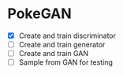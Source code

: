 # PokeGAN

- [x] Create and train discriminator
- [ ] Create and train generator
- [ ] Create and train GAN
- [ ] Sample from GAN for testing
